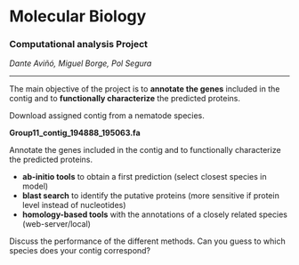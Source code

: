 # Molecular Biology

### Computational analysis Project

*Dante Aviñó, Miguel Borge, Pol Segura*

------

The main objective of the project is to **annotate the genes** included in the contig and to **functionally characterize** the predicted proteins.

Download assigned contig from a nematode species.

**Group11_contig_194888_195063.fa**

Annotate the genes included in the contig and to functionally characterize the predicted proteins.

- **ab-initio tools** to obtain a first prediction (select closest species in model)
- **blast search** to identify the putative proteins (more sensitive if protein level instead of nucleotides)
- **homology-based tools** with the annotations of  a closely related species (web-server/local)

Discuss the performance of the different methods. Can you guess to which species does
your contig correspond?